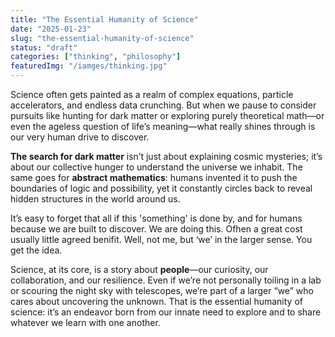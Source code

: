 ```yaml
---
title: "The Essential Humanity of Science"
date: "2025-01-23"
slug: "the-essential-humanity-of-science"
status: "draft"
categories: ["thinking", "philosophy"]
featuredImg: "/iamges/thinking.jpg"
---
```


Science often gets painted as a realm of complex equations, particle accelerators, and endless data crunching. But when we pause to consider pursuits like hunting for dark matter or exploring purely theoretical math—or even the ageless question of life’s meaning—what really shines through is our very human drive to discover.

**The search for dark matter** isn’t just about explaining cosmic mysteries; it’s about our collective hunger to understand the universe we inhabit. The same goes for **abstract mathematics**: humans invented it to push the boundaries of logic and possibility, yet it constantly circles back to reveal hidden structures in the world around us.

It’s easy to forget that all if this 'something' is done by, and for humans because we are built to discover.  We are doing this. Ofhen a great cost usually  little agreed benifit.  Well, not me, but ‘we’ in the larger sense. You get the idea. 

Science, at its core, is a story about **people**—our curiosity, our collaboration, and our resilience. Even if we’re not personally toiling in a lab or scouring the night sky with telescopes, we’re part of a larger “we” who cares about uncovering the unknown. That is the essential humanity of science: it’s an endeavor born from our innate need to explore and to share whatever we learn with one another.

